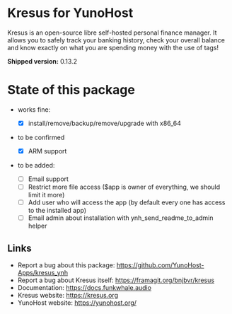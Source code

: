 # Kresus for YunoHost

Kresus is an open-source libre self-hosted personal finance manager. It allows you to safely track your banking history, check your overall balance and know exactly on what you are spending money with the use of tags!

**Shipped version:** 0.13.2

# State of this package

* works fine:

  * [x] install/remove/backup/remove/upgrade with x86_64

* to be confirmed
  * [x] ARM support

* to be added:
  * [ ] Email support
  * [ ] Restrict more file access ($app is owner of everything, we should limit it more)
  * [ ] Add user who will access the app (by default every one has access to the installed app)
  * [ ] Email admin about installation with ynh_send_readme_to_admin helper

## Links

 * Report a bug about this package: https://github.com/YunoHost-Apps/kresus_ynh
 * Report a bug about Kresus itself: https://framagit.org/bnjbvr/kresus
 * Documentation: https://docs.funkwhale.audio
 * Kresus website: https://kresus.org
 * YunoHost website: https://yunohost.org/
